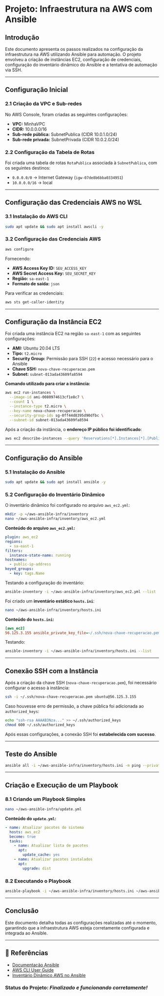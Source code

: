 # Projeto: Infraestrutura na AWS com Ansible

## Introdução
Este documento apresenta os passos realizados na configuração da infraestrutura na AWS utilizando Ansible para automação. O projeto envolveu a criação de instâncias EC2, configuração de credenciais, configuração do inventário dinâmico do Ansible e a tentativa de automação via SSH.

---

## Configuração Inicial
### 2.1 Criação da VPC e Sub-redes
No AWS Console, foram criadas as seguintes configurações:
- **VPC:** MinhaVPC
- **CIDR:** 10.0.0.0/16
- **Sub-rede pública:** SubnetPublica (CIDR 10.0.1.0/24)
- **Sub-rede privada:** SubnetPrivada (CIDR 10.0.2.0/24)

### 2.2 Configuração da Tabela de Rotas
Foi criada uma tabela de rotas `RotaPublica` associada à `SubnetPublica`, com os seguintes destinos:
- `0.0.0.0/0` → Internet Gateway (`igw-07de8b6bba0334951`)
- `10.0.0.0/16` → local

---

## Configuração das Credenciais AWS no WSL
### 3.1 Instalação do AWS CLI
```bash
sudo apt update && sudo apt install awscli -y
```

### 3.2 Configuração das Credenciais AWS
```bash
aws configure
```
Fornecendo:
- **AWS Access Key ID:** `SEU_ACCESS_KEY`
- **AWS Secret Access Key:** `SEU_SECRET_KEY`
- **Região:** `sa-east-1`
- **Formato de saída:** `json`

Para verificar as credenciais:
```bash
aws sts get-caller-identity
```

---

## Configuração da Instância EC2
Foi criada uma instância EC2 na região `sa-east-1` com as seguintes configurações:
- **AMI:** Ubuntu 20.04 LTS
- **Tipo:** `t2.micro`
- **Security Group:** Permissão para SSH (`22`) e acesso necessário para o Ansible
- **Chave SSH:** `nova-chave-recuperacao.pem`
- **Subnet:** `subnet-013ada43609fa8594`

**Comando utilizado para criar a instância:**
```bash
aws ec2 run-instances \
  --image-id ami-0080974613cf1e8c7 \
  --count 1 \
  --instance-type t2.micro \
  --key-name nova-chave-recuperacao \
  --security-group-ids sg-0ff44d8395d90dfbc \
  --subnet-id subnet-013ada43609fa8594
```
Após a criação da instância, o **endereço IP público foi identificado**:
```bash
aws ec2 describe-instances --query 'Reservations[*].Instances[*].[PublicIpAddress]'
```

---

## Configuração do Ansible
### 5.1 Instalação do Ansible
```bash
sudo apt update && sudo apt install ansible -y
```

### 5.2 Configuração do Inventário Dinâmico
O inventário dinâmico foi configurado no arquivo `aws_ec2.yml`:
```bash
mkdir -p ~/aws-ansible-infra/inventory
nano ~/aws-ansible-infra/inventory/aws_ec2.yml
```

**Conteúdo do arquivo `aws_ec2.yml`:**
```yaml
plugin: aws_ec2
regions:
  - sa-east-1
filters:
  instance-state-name: running
hostnames:
  - public-ip-address
keyed_groups:
  - key: tags.Name
```

Testando a configuração do inventário:
```bash
ansible-inventory -i ~/aws-ansible-infra/inventory/aws_ec2.yml --list
```

Foi criado um **inventário estático `hosts.ini`**:
```bash
nano ~/aws-ansible-infra/inventory/hosts.ini
```

**Conteúdo do `hosts.ini`:**
```ini
[aws_ec2]
56.125.3.155 ansible_private_key_file=~/.ssh/nova-chave-recuperacao.pem ansible_user=ubuntu
```

Testando:
```bash
ansible-inventory -i ~/aws-ansible-infra/inventory/hosts.ini --list
```

---

##  Conexão SSH com a Instância
Após a criação da chave SSH (`nova-chave-recuperacao.pem`), foi necessário configurar o acesso à instância:
```bash
ssh -i ~/.ssh/nova-chave-recuperacao.pem ubuntu@56.125.3.155
```
Caso houvesse erro de permissão, a chave pública foi adicionada ao `authorized_keys`:
```bash
echo "ssh-rsa AAAAB3Nza..." >> ~/.ssh/authorized_keys
chmod 600 ~/.ssh/authorized_keys
```
Após essas configurações, a conexão SSH foi **estabelecida com sucesso**.

---

##  Teste do Ansible
```bash
ansible all -i ~/aws-ansible-infra/inventory/hosts.ini -m ping --private-key ~/.ssh/nova-chave-recuperacao.pem -u ubuntu
```

---

## Criação e Execução de um Playbook
### 8.1 Criando um Playbook Simples
```bash
nano ~/aws-ansible-infra/update.yml
```
**Conteúdo do `update.yml`:**
```yaml
- name: Atualizar pacotes do sistema
  hosts: aws_ec2
  become: true
  tasks:
    - name: Atualizar lista de pacotes
      apt:
        update_cache: yes
    - name: Atualizar pacotes instalados
      apt:
        upgrade: dist
```

### 8.2 Executando o Playbook
```bash
ansible-playbook -i ~/aws-ansible-infra/inventory/hosts.ini ~/aws-ansible-infra/update.yml --private-key ~/.ssh/nova-chave-recuperacao.pem -u ubuntu
```

---

## Conclusão
Este documento detalha todas as configurações realizadas até o momento, garantindo que a infraestrutura AWS esteja corretamente configurada e integrada ao Ansible.

---

## 🔗 Referências
- [Documentação Ansible](https://docs.ansible.com/ansible/latest/index.html)
- [AWS CLI User Guide](https://docs.aws.amazon.com/cli/latest/userguide/cli-configure-files.html)
- [Inventário Dinâmico AWS no Ansible](https://docs.ansible.com/ansible/latest/plugins/inventory/aws_ec2.html)

### **Status do Projeto:** *Finalizado e funcionando corretamente!*

